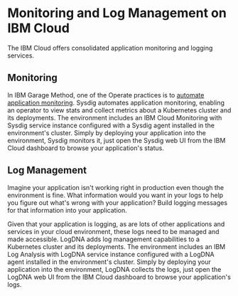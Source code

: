 # Monitoring and Log Management on IBM Cloud

The IBM Cloud offers consolidated application monitoring and logging services.

## Monitoring

In IBM Garage Method, one of the Operate practices is to [automate application monitoring](https://www.ibm.com/garage/method/practices/manage/practice_automated_monitoring/). Sysdig automates application monitoring, enabling an operator to view stats and collect metrics about a Kubernetes cluster and its deployments. The environment includes an IBM Cloud Monitoring with Sysdig service instance configured with a Sysdig agent installed in the environment's cluster. Simply by deploying your application into the environment, Sysdig monitors it, just open the Sysdig web UI from the IBM Cloud dashboard to browse your application's status.

## Log Management

Imagine your application isn't working right in production even though the environment is fine. What information would you want in your logs to help you figure out what's wrong with your application? Build logging messages for that information into your application.

Given that your application is logging, as are lots of other applications and services in your cloud environment, these logs need to be managed and made accessible. LogDNA adds log management capabilities to a Kubernetes cluster and its deployments. The environment includes an IBM Log Analysis with LogDNA service instance configured with a LogDNA agent installed in the environment's cluster. Simply by deploying your application into the environment, LogDNA collects the logs, just open the LogDNA web UI from the IBM Cloud dashboard to browse your application's logs.
